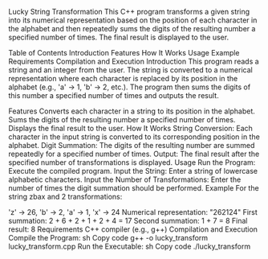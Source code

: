 Lucky String Transformation
This C++ program transforms a given string into its numerical representation based on the position of each character in the alphabet and then repeatedly sums the digits of the resulting number a specified number of times. The final result is displayed to the user.

Table of Contents
Introduction
Features
How It Works
Usage
Example
Requirements
Compilation and Execution
Introduction
This program reads a string and an integer from the user. The string is converted to a numerical representation where each character is replaced by its position in the alphabet (e.g., 'a' -> 1, 'b' -> 2, etc.). The program then sums the digits of this number a specified number of times and outputs the result.

Features
Converts each character in a string to its position in the alphabet.
Sums the digits of the resulting number a specified number of times.
Displays the final result to the user.
How It Works
String Conversion: Each character in the input string is converted to its corresponding position in the alphabet.
Digit Summation: The digits of the resulting number are summed repeatedly for a specified number of times.
Output: The final result after the specified number of transformations is displayed.
Usage
Run the Program: Execute the compiled program.
Input the String: Enter a string of lowercase alphabetic characters.
Input the Number of Transformations: Enter the number of times the digit summation should be performed.
Example
For the string zbax and 2 transformations:

'z' -> 26, 'b' -> 2, 'a' -> 1, 'x' -> 24
Numerical representation: "262124"
First summation: 2 + 6 + 2 + 1 + 2 + 4 = 17
Second summation: 1 + 7 = 8
Final result: 8
Requirements
C++ compiler (e.g., g++)
Compilation and Execution
Compile the Program:
sh
Copy code
g++ -o lucky_transform lucky_transform.cpp
Run the Executable:
sh
Copy code
./lucky_transform
